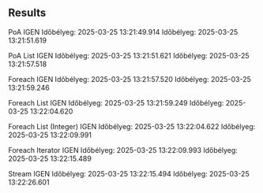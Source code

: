 

## Results
PoA
IGEN
Időbélyeg: 2025-03-25 13:21:49.914
Időbélyeg: 2025-03-25 13:21:51.619

PoA List
IGEN
Időbélyeg: 2025-03-25 13:21:51.621
Időbélyeg: 2025-03-25 13:21:57.518

Foreach
IGEN
Időbélyeg: 2025-03-25 13:21:57.520
Időbélyeg: 2025-03-25 13:21:59.246

Foreach List
IGEN
Időbélyeg: 2025-03-25 13:21:59.249
Időbélyeg: 2025-03-25 13:22:04.620

Foreach List (Integer)
IGEN
Időbélyeg: 2025-03-25 13:22:04.622
Időbélyeg: 2025-03-25 13:22:09.991

Foreach Iterator
IGEN
Időbélyeg: 2025-03-25 13:22:09.993
Időbélyeg: 2025-03-25 13:22:15.489

Stream
IGEN
Időbélyeg: 2025-03-25 13:22:15.494
Időbélyeg: 2025-03-25 13:22:26.601
